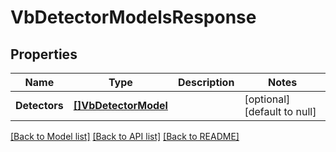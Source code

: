 # VbDetectorModelsResponse

## Properties
Name | Type | Description | Notes
------------ | ------------- | ------------- | -------------
**Detectors** | [**[]VbDetectorModel**](VbDetectorModel.md) |  | [optional] [default to null]

[[Back to Model list]](../README.md#documentation-for-models) [[Back to API list]](../README.md#documentation-for-api-endpoints) [[Back to README]](../README.md)


